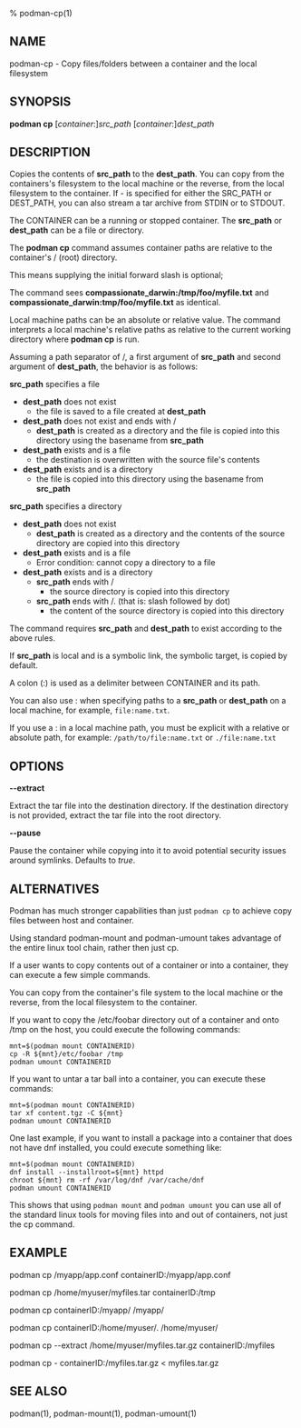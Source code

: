 % podman-cp(1)

## NAME
podman\-cp - Copy files/folders between a container and the local filesystem

## SYNOPSIS
**podman cp** [*container*:]*src_path* [*container*:]*dest_path*

## DESCRIPTION
Copies the contents of **src_path** to the **dest_path**. You can copy from the containers's filesystem to the local machine or the reverse, from the local filesystem to the container.
If - is specified for either the SRC_PATH or DEST_PATH, you can also stream a tar archive from STDIN or to STDOUT.

The CONTAINER can be a running or stopped container. The **src_path** or **dest_path** can be a file or directory.

The **podman cp** command assumes container paths are relative to the container's / (root) directory.

This means supplying the initial forward slash is optional;

The command sees **compassionate_darwin:/tmp/foo/myfile.txt** and **compassionate_darwin:tmp/foo/myfile.txt** as identical.

Local machine paths can be an absolute or relative value.
The command interprets a local machine's relative paths as relative to the current working directory where **podman cp** is run.

Assuming a path separator of /, a first argument of **src_path** and second argument of **dest_path**, the behavior is as follows:

**src_path** specifies a file
  - **dest_path** does not exist
	- the file is saved to a file created at **dest_path**
  - **dest_path** does not exist and ends with /
	- **dest_path** is created as a directory and the file is copied into this directory using the basename from **src_path**
  - **dest_path** exists and is a file
	- the destination is overwritten with the source file's contents
  - **dest_path** exists and is a directory
	- the file is copied into this directory using the basename from **src_path**

**src_path** specifies a directory
  - **dest_path** does not exist
	- **dest_path** is created as a directory and the contents of the source directory are copied into this directory
  - **dest_path** exists and is a file
	- Error condition: cannot copy a directory to a file
  - **dest_path** exists and is a directory
	- **src_path** ends with /
		- the source directory is copied into this directory
	- **src_path** ends with /. (that is: slash followed by dot)
		- the content of the source directory is copied into this directory

The command requires **src_path** and **dest_path** to exist according to the above rules.

If **src_path** is local and is a symbolic link, the symbolic target, is copied by default.

A colon (:) is used as a delimiter between CONTAINER and its path.

You can also use : when specifying paths to a **src_path** or **dest_path** on a local machine, for example, `file:name.txt`.

If you use a : in a local machine path, you must be explicit with a relative or absolute path, for example:
	`/path/to/file:name.txt` or `./file:name.txt`

## OPTIONS

**--extract**

Extract the tar file into the destination directory. If the destination directory is not provided, extract the tar file into the root directory.

**--pause**

Pause the container while copying into it to avoid potential security issues around symlinks. Defaults to *true*.

## ALTERNATIVES

Podman has much stronger capabilities than just `podman cp` to achieve copy files between host and container.

Using standard podman-mount and podman-umount takes advantage of the entire linux tool chain, rather
then just cp.

If a user wants to copy contents out of a container or into a container, they can execute a few simple commands.

You can copy from the container's file system to the local machine or the reverse, from the local filesystem to the container.

If you want to copy the /etc/foobar directory out of a container and onto /tmp on the host, you could execute the following commands:

	mnt=$(podman mount CONTAINERID)
	cp -R ${mnt}/etc/foobar /tmp
	podman umount CONTAINERID

If you want to untar a tar ball into a container, you can execute these commands:

	mnt=$(podman mount CONTAINERID)
	tar xf content.tgz -C ${mnt}
	podman umount CONTAINERID

One last example, if you want to install a package into a container that
does not have dnf installed, you could execute something like:

	mnt=$(podman mount CONTAINERID)
	dnf install --installroot=${mnt} httpd
	chroot ${mnt} rm -rf /var/log/dnf /var/cache/dnf
	podman umount CONTAINERID

This shows that using `podman mount` and `podman umount` you can use all of the
standard linux tools for moving files into and out of containers, not just
the cp command.

## EXAMPLE

podman cp /myapp/app.conf containerID:/myapp/app.conf

podman cp /home/myuser/myfiles.tar containerID:/tmp

podman cp containerID:/myapp/ /myapp/

podman cp containerID:/home/myuser/. /home/myuser/

podman cp --extract /home/myuser/myfiles.tar.gz containerID:/myfiles

podman cp - containerID:/myfiles.tar.gz < myfiles.tar.gz

## SEE ALSO
podman(1), podman-mount(1), podman-umount(1)
